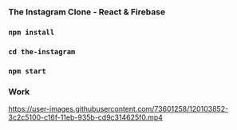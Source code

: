 ### The Instagram Clone - React & Firebase

### ```npm install```
### ```cd the-instagram```
### ```npm start```

### Work
https://user-images.githubusercontent.com/73601258/120103852-3c2c5100-c16f-11eb-935b-cd9c314625f0.mp4
